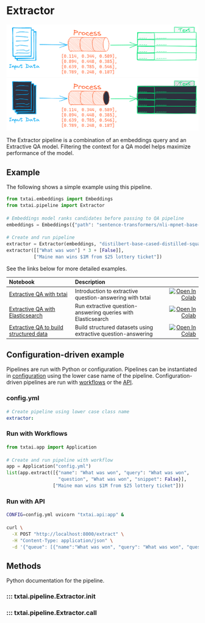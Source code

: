 # Extractor

![pipeline](../../images/pipeline.png#only-light)
![pipeline](../../images/pipeline-dark.png#only-dark)

The Extractor pipeline is a combination of an embeddings query and an Extractive QA model. Filtering the context for a QA model helps maximize performance of the model.

## Example

The following shows a simple example using this pipeline.

```python
from txtai.embeddings import Embeddings
from txtai.pipeline import Extractor

# Embeddings model ranks candidates before passing to QA pipeline
embeddings = Embeddings({"path": "sentence-transformers/nli-mpnet-base-v2"})

# Create and run pipeline
extractor = Extractor(embeddings, "distilbert-base-cased-distilled-squad")
extractor([["What was won"] * 3 + [False]],
          ["Maine man wins $1M from $25 lottery ticket"])
```

See the links below for more detailed examples.

| Notebook  | Description  |       |
|:----------|:-------------|------:|
| [Extractive QA with txtai](https://github.com/neuml/txtai/blob/master/examples/05_Extractive_QA_with_txtai.ipynb) | Introduction to extractive question-answering with txtai | [![Open In Colab](https://colab.research.google.com/assets/colab-badge.svg)](https://colab.research.google.com/github/neuml/txtai/blob/master/examples/05_Extractive_QA_with_txtai.ipynb) |
| [Extractive QA with Elasticsearch](https://github.com/neuml/txtai/blob/master/examples/06_Extractive_QA_with_Elasticsearch.ipynb) | Run extractive question-answering queries with Elasticsearch | [![Open In Colab](https://colab.research.google.com/assets/colab-badge.svg)](https://colab.research.google.com/github/neuml/txtai/blob/master/examples/06_Extractive_QA_with_Elasticsearch.ipynb) |
| [Extractive QA to build structured data](https://github.com/neuml/txtai/blob/master/examples/20_Extractive_QA_to_build_structured_data.ipynb) | Build structured datasets using extractive question-answering | [![Open In Colab](https://colab.research.google.com/assets/colab-badge.svg)](https://colab.research.google.com/github/neuml/txtai/blob/master/examples/20_Extractive_QA_to_build_structured_data.ipynb) |

## Configuration-driven example

Pipelines are run with Python or configuration. Pipelines can be instantiated in [configuration](../../../api/configuration/#pipeline) using the lower case name of the pipeline. Configuration-driven pipelines are run with [workflows](../../../workflow/#configuration-driven-example) or the [API](../../../api#local-instance).

### config.yml
```yaml
# Create pipeline using lower case class name
extractor:
```

### Run with Workflows

```python
from txtai.app import Application

# Create and run pipeline with workflow
app = Application("config.yml")
list(app.extract([{"name": "What was won", "query": "What was won",
                   "question", "What was won", "snippet": False}], 
                 ["Maine man wins $1M from $25 lottery ticket"]))
```

### Run with API

```bash
CONFIG=config.yml uvicorn "txtai.api:app" &

curl \
  -X POST "http://localhost:8000/extract" \
  -H "Content-Type: application/json" \
  -d '{"queue": [{"name":"What was won", "query": "What was won", "question": "What was won", "snippet": false}], "texts": ["Maine man wins $1M from $25 lottery ticket"]}'
```

## Methods

Python documentation for the pipeline.

### ::: txtai.pipeline.Extractor.__init__
### ::: txtai.pipeline.Extractor.__call__
